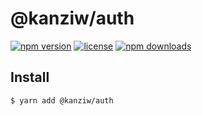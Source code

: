 # @kanziw/auth

[![npm version](https://img.shields.io/npm/v/@kanziw/auth)](https://www.npmjs.com/package/@kanziw/auth)
[![license](https://img.shields.io/npm/l/@kanziw/auth)](https://www.npmjs.com/package/@kanziw/auth)
[![npm downloads](https://img.shields.io/npm/dt/@kanziw/auth)](https://www.npmjs.com/package/@kanziw/auth)

## Install

```zsh
$ yarn add @kanziw/auth
```
